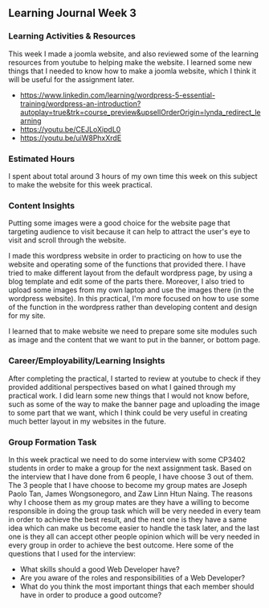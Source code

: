 ## Learning Journal Week 3

### Learning Activities & Resources
This week I made a joomla website, and also reviewed some of the learning resources from youtube to helping make the website.
I learned some new things that I needed to know how to make a joomla website, which I think it will be useful for the assignment later.
- https://www.linkedin.com/learning/wordpress-5-essential-training/wordpress-an-introduction?autoplay=true&trk=course_preview&upsellOrderOrigin=lynda_redirect_learning
- https://youtu.be/CEJLoXipdL0
- https://youtu.be/uiW8PhxXrdE

### Estimated Hours
I spent about total around 3 hours of my own time this week on this subject to make the website for this week practical.

### Content Insights
Putting some images were a good choice for the website page that targeting audience to visit because it can help to attract
the user's eye to visit and scroll through the website.

I made this wordpress website in order to practicing on how to use the website and operating some of the functions that provided there.
I have tried to make different layout from the default wordpress page, by using a blog template and edit some of the parts there. Moreover, I also
tried to upload some images from my own laptop and use the images there (in the wordpress website). In this practical, I'm more focused on how to use some of the
function in the wordpress rather than developing content and design for my site.

I learned that to make website we need to prepare some site modules such as image and the content that we want to put in the banner, or bottom page. 

### Career/Employability/Learning Insights
After completing the practical, I started to review at youtube to check if they provided additional perspectives based on
what I gained through my practical work. I did learn some new things that I would not know before, such as some 
of the way to make the banner page and uploading the image to some part that we want, which I think could be very useful in 
creating much better layout in my websites in the future.

### Group Formation Task
In this week practical we need to do some interview with some CP3402 students in order to make a group for the next assignment task.
Based on the interview that I have done from 6 people, I have choose 3 out of them. The 3 people that I have choose to become my group mates are
Joseph Paolo Tan, James Wongsonegoro, and Zaw Linn Htun Naing. The reasons why I choose them as my group mates are they have a willing to become responsible 
in doing the group task which will be very needed in every team in order to achieve the best result, and the next one is they have a same idea which can make us
become easier to handle the task later, and the last one is they all can accept other people opinion which will be very needed in every group in order to achieve 
the best outcome.
Here some of the questions that I used for the interview:
- What skills should a good Web Developer have?
- Are you aware of the roles and responsibilities of a Web Developer?
- What do you think the most important things that each member should have in order to produce a good outcome?

